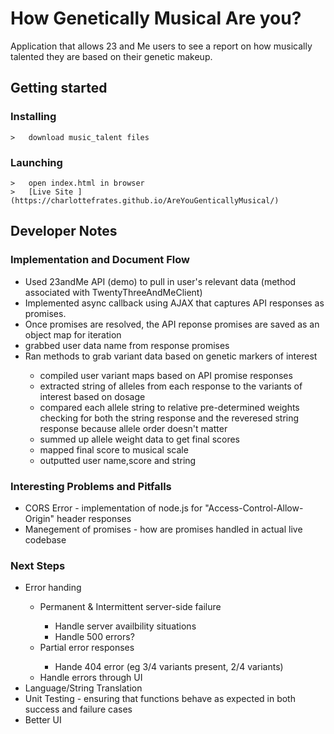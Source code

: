 <h1>How Genetically Musical Are you?</h1>
<p>Application that allows 23 and Me users to see a report on how musically talented they are based on their genetic makeup.</p>

## Getting started
### Installing
```
>   download music_talent files

```
### Launching
```
>   open index.html in browser
>   [Live Site ](https://charlottefrates.github.io/AreYouGenticallyMusical/)

```
<h2>Developer Notes</h2>

<h3>Implementation and Document Flow</h3>

<ul>
  <li> Used 23andMe API (demo) to pull in user's relevant data (method associated with TwentyThreeAndMeClient)</li>
  <li> Implemented async callback using AJAX that captures API responses as promises.</li>
  <li> Once promises are resolved, the API reponse promises are saved as an object map for iteration</li>
  <li> grabbed user data name from response promises</li>
  <li> Ran methods to grab variant data based on genetic markers of interest </li>
    <ul>
        <li> compiled user variant maps based on API promise responses</li>
        <li> extracted string of alleles from each response to the variants of interest based on dosage</li>
        <li> compared each allele string to relative pre-determined weights checking for both the string response and the reveresed string response because allele order doesn't matter</li>
        <li> summed up allele weight data to get final scores</li>
        <li> mapped final score to musical scale</li>
        <li> outputted user name,score and string</li>
    </ul>
</ul>

<h3>Interesting Problems and Pitfalls</h3>

<ul>
  <li> CORS Error - implementation of node.js for "Access-Control-Allow-Origin" header responses</li>
  <li> Manegement of promises - how are promises handled in actual live codebase</li>
</ul>

<h3>Next Steps</h3>

<ul>
    <li> Error handing</li>
        <ul>
            <li> Permanent & Intermittent server-side failure </li>
                <ul>
                    <li> Handle server availbility situations </li>
                    <li> Handle 500 errors?</li>
                </ul>
            <li> Partial error responses </li>
                <ul>
                    <li> Hande 404 error (eg 3/4 variants present, 2/4 variants)</li>
                </ul>
            <li> Handle errors through UI </li>
        </ul>
    <li> Language/String Translation </li>
    <li> Unit Testing - ensuring that functions behave as expected in both success and failure cases</li>
    <li> Better UI </li>
</ul>